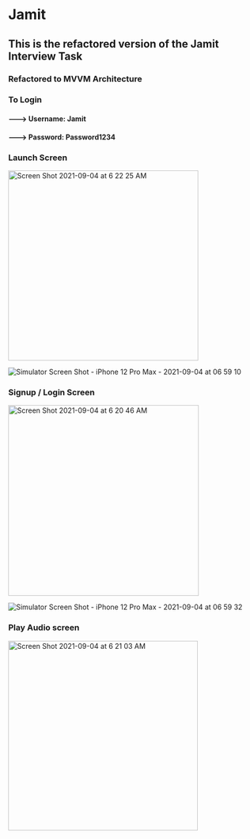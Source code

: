 # Jamit

## This is the refactored version of the Jamit Interview Task
### Refactored to MVVM Architecture

### To Login 
#### ---> Username: Jamit
#### ---> Password: Password1234

### Launch Screen
<img width="384" alt="Screen Shot 2021-09-04 at 6 22 25 AM" src="https://user-images.githubusercontent.com/67703771/132084596-49d8a327-9d98-44b2-8b72-69a0124960e5.png">

![Simulator Screen Shot - iPhone 12 Pro Max - 2021-09-04 at 06 59 10](https://user-images.githubusercontent.com/67703771/132084539-7355fdd7-c80b-4669-8bae-368e866b05a5.png)


### Signup / Login Screen
<img width="385" alt="Screen Shot 2021-09-04 at 6 20 46 AM" src="https://user-images.githubusercontent.com/67703771/132084582-5e35b05e-3a4b-4ba6-8a0e-dd06cc3758b3.png">


![Simulator Screen Shot - iPhone 12 Pro Max - 2021-09-04 at 06 59 32](https://user-images.githubusercontent.com/67703771/132084542-ca2e154e-ed47-4bc9-b507-10c80c0fba48.png)

### Play Audio screen

<img width="383" alt="Screen Shot 2021-09-04 at 6 21 03 AM" src="https://user-images.githubusercontent.com/67703771/132084641-32c0e66c-a994-49fc-b9bd-c14e609852c6.png">



